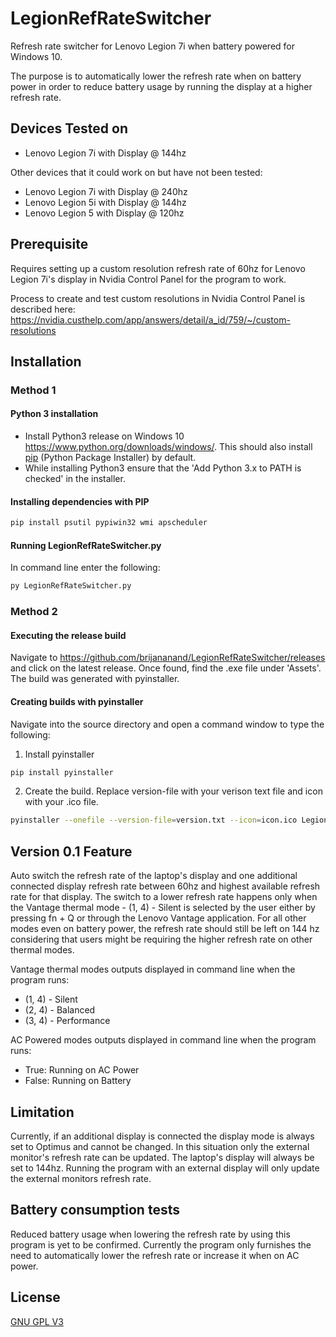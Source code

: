 # LegionRefRateSwitcher
Refresh rate switcher for Lenovo Legion 7i when battery powered for Windows 10. 

The purpose is to automatically lower the refresh rate when on battery power in order to reduce battery usage by running the display at a higher refresh rate.

## Devices Tested on

- Lenovo Legion 7i with Display @ 144hz

Other devices that it could work on but have not been tested:
- Lenovo Legion 7i with Display @ 240hz
- Lenovo Legion 5i with Display @ 144hz
- Lenovo Legion 5 with Display @ 120hz

## Prerequisite

Requires setting up a custom resolution refresh rate of 60hz for Lenovo Legion 7i's display in Nvidia Control Panel for the program to work.

Process to create and test custom resolutions in Nvidia Control Panel is described here: https://nvidia.custhelp.com/app/answers/detail/a_id/759/~/custom-resolutions

## Installation

### Method 1
#### Python 3 installation
- Install Python3 release on Windows 10 https://www.python.org/downloads/windows/. This should also install [pip](https://pip.pypa.io/en/stable/) (Python Package Installer) by default. 
- While installing Python3 ensure that the 'Add Python 3.x to PATH is checked' in the installer.

#### Installing dependencies with PIP

```bash
pip install psutil pypiwin32 wmi apscheduler
```

#### Running LegionRefRateSwitcher.py

In command line enter the following:

```bash
py LegionRefRateSwitcher.py
```

### Method 2
#### Executing the release build

Navigate to https://github.com/brijananand/LegionRefRateSwitcher/releases and click on the latest release. Once found, find the .exe file under 'Assets'. The build was generated with pyinstaller. 

#### Creating builds with pyinstaller

Navigate into the source directory and open a command window to type the following:

1) Install pyinstaller
```bash
pip install pyinstaller
```

2) Create the build. Replace version-file with your verison text file and icon with your .ico file. 

```bash
pyinstaller --onefile --version-file=version.txt --icon=icon.ico LegionRefRateSwitcher.py
```

## Version 0.1 Feature 

Auto switch the refresh rate of the laptop's display and one additional connected display refresh rate between 60hz and highest available refresh rate for that display. The switch to a lower refresh rate happens only when the Vantage thermal mode - (1, 4) - Silent is selected by the user either by pressing fn + Q or through the Lenovo Vantage application. For all other modes even on battery power, the refresh rate should still be left on 144 hz considering that users might be requiring the higher refresh rate on other thermal modes.

Vantage thermal modes outputs displayed in command line when the program runs:
- (1, 4) - Silent 
- (2, 4) - Balanced
- (3, 4) - Performance

AC Powered modes outputs displayed in command line when the program runs:
- True: Running on AC Power
- False: Running on Battery

## Limitation
Currently, if an additional display is connected the display mode is always set to Optimus and cannot be changed. In this situation only the external monitor's refresh rate can be updated. The laptop's display will always be set to 144hz. Running the program with an external display will only update the external monitors refresh rate.

## Battery consumption tests

Reduced battery usage when lowering the refresh rate by using this program is yet to be confirmed. Currently the program only furnishes the need to automatically lower the refresh rate or increase it when on AC power. 

## License

[GNU GPL V3](https://github.com/brijananand/LegionRefRateSwitcher/blob/master/LICENSE)
